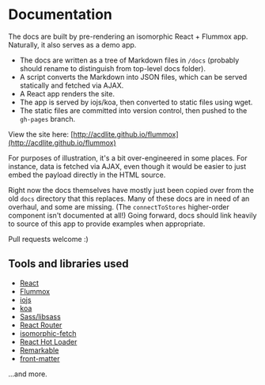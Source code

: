 Documentation
=============

The docs are built by pre-rendering an isomorphic React + Flummox app. Naturally, it also serves as a demo app.

- The docs are written as a tree of Markdown files in `/docs` (probably should rename to distinguish from top-level docs folder).
- A script converts the Markdown into JSON files, which can be served statically and fetched via AJAX.
- A React app renders the site.
- The app is served by iojs/koa, then converted to static files using wget.
- The static files are committed into version control, then pushed to the `gh-pages` branch.

View the site here: [http://acdlite.github.io/flummox](http://acdlite.github.io/flummox)

For purposes of illustration, it's a bit over-engineered in some places. For instance, data is fetched via AJAX, even though it would be easier to just embed the payload directly in the HTML source.

Right now the docs themselves have mostly just been copied over from the old `docs` directory that this replaces. Many of these docs are in need of an overhaul, and some are missing. (The `connectToStores` higher-order component isn't documented at all!) Going forward, docs should link heavily to source of this app to provide examples when appropriate.

Pull requests welcome :)

Tools and libraries used
------------------------

- [React](http://facebook.github.io/react/)
- [Flummox](http://acdlite.github.io/flummox)
- [iojs](http://iojs.org)
- [koa](http://koajs.com/)
- [Sass/libsass](sass-lang.com)
- [React Router](https://github.com/rackt/react-router)
- [isomorphic-fetch](https://github.com/matthew-andrews/isomorphic-fetch)
- [React Hot Loader](http://gaearon.github.io/react-hot-loader/getstarted/)
- [Remarkable](https://github.com/jonschlinkert/remarkable)
- [front-matter](https://github.com/jxson/front-matter)

...and more.
